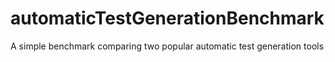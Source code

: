 # automaticTestGenerationBenchmark
A simple benchmark comparing two popular automatic test generation tools
